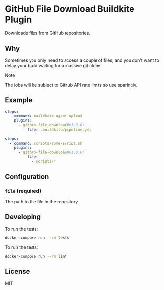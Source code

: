 # GitHub File Download Buildkite Plugin

Downloads files from GitHub repositories.

## Why

Sometimes you only need to access a couple of files, and you don't want to delay your build waiting for a massive git clone.

> [!NOTE]
>
> The jobs will be subject to Github API rate limits so use sparingly.

## Example

```yaml
steps:
  - command: buildkite agent upload
    plugins:
      - github-file-download#v1.0.0:
          file: .buildkite/pipeline.yml
```

```yaml
steps:
  - command: scripts/some-script.sh
    plugins:
      - github-file-download#v1.0.0:
          file:
            - scripts/*
```

## Configuration

### `file` (required)

The path to the file in the repository.

## Developing

To run the tests:

```bash
docker-compose run --rm tests
```

To run the tests:

```bash
docker-compose run --rm lint
```

## License

MIT
